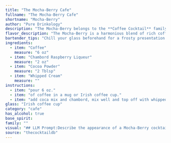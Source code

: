 ```yaml
---
title: "The Mocha-Berry Cafe"
fullname: "The Mocha-Berry Cafe"
shortname: "Mocha-Berry"
author: "Pure Drinkology"
description: "The Mocha-Berry belongs to the **Coffee Cocktail** family, a group known for their rich, complex flavors and often served as after-dinner drinks. While its exact origin is unknown, the combination of coffee, chocolate, and raspberry liqueur points to a modern creation inspired by the popularity of coffee-based cocktails and the growing trend of fruit-infused spirits. "
flavor_description: "The Mocha-Berry is a harmonious blend of rich coffee and sweet berry notes.  The Chambord's raspberry and black raspberry flavors intertwine with the coffee's roasted bitterness, creating a delightful complexity.  Cocoa powder adds a subtle chocolate depth, balanced by the smooth, airy whipped cream.  Expect a decadent, slightly tart, and ultimately satisfying experience. "
bartender_tips: "Chill your glass beforehand for a frosty presentation.  Use a good quality coffee, freshly brewed, for the best flavor. When adding Chambord, use a bar spoon to gently swirl it into the coffee for a beautiful marbled effect.  Dust with cocoa powder right before serving, ensuring a fresh, unclumped coating. A light touch with the whipped cream is key – you want it to compliment, not overwhelm the other flavors. "
ingredients:
  - item: "Coffee"
    measure: "6 oz"
  - item: "Chambord Raspberry Liqueur"
    measure: "2 oz"
  - item: "Cocoa Powder"
    measure: "2 Tblsp"
  - item: "Whipped Cream"
    measure: ""
instructions:
  - item: "pour 6 oz."
  - item: "of coffee in a mug or Irish coffee cup."
  - item: "add coca mix and chambord, mix well and top off with whipped cream."
glass: "Irish coffee cup"
category: "cafe"
has_alcohol: true
base_spirit:
family: ""
visual: "## LLM Prompt:Describe the appearance of a Mocha-Berry cocktail. This drink is made with coffee, Chambord Raspberry Liqueur, cocoa powder, and topped with whipped cream. Be sure to mention the color, texture, and any specific details like garnishes or layering. **Bonus:**  Can you also describe the olfactory experience of this cocktail, focusing on the dominant scents? "
source: "thecocktaildb"
---
```


